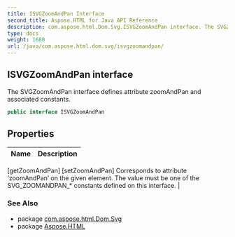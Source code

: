 ```yaml
---
title: ISVGZoomAndPan Interface
second_title: Aspose.HTML for Java API Reference
description: com.aspose.html.Dom.Svg.ISVGZoomAndPan interface. The SVGZoomAndPan interface defines attribute zoomAndPan and associated constants
type: docs
weight: 1680
url: /java/com.aspose.html.dom.svg/isvgzoomandpan/
---
```

## ISVGZoomAndPan interface

The SVGZoomAndPan interface defines attribute zoomAndPan and associated constants.

```java
public interface ISVGZoomAndPan
```

## Properties

| Name | Description |
| --- | --- |
[getZoomAndPan]
[setZoomAndPan] Corresponds to attribute ‘zoomAndPan’ on the given element. The value must be one of the SVG_ZOOMANDPAN_* constants defined on this interface. |

### See Also

* package [com.aspose.html.Dom.Svg](../../com.aspose.html.dom.svg/)
* package [Aspose.HTML](../../)
